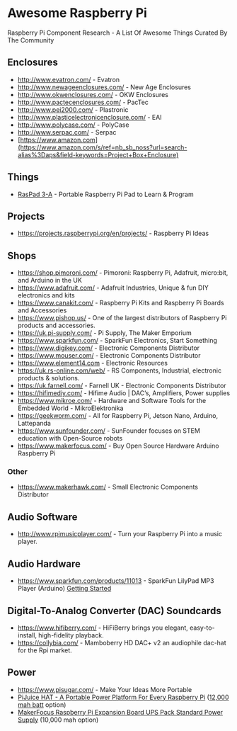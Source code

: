 # Awesome Raspberry Pi
Raspberry Pi Component Research - A List Of Awesome Things Curated By The Community

## Enclosures
- http://www.evatron.com/ - Evatron
- http://www.newageenclosures.com/ - New Age Enclosures
- http://www.okwenclosures.com/ - OKW Enclosures
- http://www.pactecenclosures.com/ - PacTec
- http://www.pei2000.com/ - Plastronic
- http://www.plasticelectronicenclosure.com/ - EAI
- http://www.polycase.com/ - PolyCase
- http://www.serpac.com/ - Serpac
- [https://www.amazon.com](https://www.amazon.com/s/ref=nb_sb_noss?url=search-alias%3Daps&field-keywords=Project+Box+Enclosure)

## Things
- [RasPad 3-A](https://www.sunfounder.com/products/raspberrypi-tablet-raspad) - Portable Raspberry Pi Pad to Learn & Program

## Projects
- https://projects.raspberrypi.org/en/projects/ - Raspberry Pi Ideas

## Shops
- https://shop.pimoroni.com/ - Pimoroni: Raspberry Pi, Adafruit, micro:bit, and Arduino in the UK
- https://www.adafruit.com/ - Adafruit Industries, Unique & fun DIY electronics and kits
- https://www.canakit.com/ - Raspberry Pi Kits and Raspberry Pi Boards and Accessories
- https://www.pishop.us/ - One of the largest distributors of Raspberry Pi products and accessories.
- https://uk.pi-supply.com/ - Pi Supply, The Maker Emporium
- https://www.sparkfun.com/ - SparkFun Electronics, Start Something
- https://www.digikey.com/ - Electronic Components Distributor
- https://www.mouser.com/ - Electronic Components Distributor
- https://www.element14.com - Electronic Resources
- https://uk.rs-online.com/web/ - RS Components, Industrial, electronic products & solutions.
- https://uk.farnell.com/ - Farnell UK - Electronic Components Distributor
- https://hifimediy.com/ - Hifime Audio |  DAC’s, Amplifiers, Power supplies
- https://www.mikroe.com/ - Hardware and Software Tools for the Embedded World - MikroElektronika
- https://geekworm.com/ - All for Raspberry Pi, Jetson Nano, Arduino, Lattepanda
- https://www.sunfounder.com/ - SunFounder focuses on STEM education with Open-Source robots
- https://www.makerfocus.com/ - Buy Open Source Hardware Arduino Raspberry Pi

### Other
- https://www.makerhawk.com/ - Small Electronic Components Distributor

## Audio Software
- http://www.rpimusicplayer.com/ - Turn your Raspberry Pi into a music player.

## Audio Hardware
- https://www.sparkfun.com/products/11013 - SparkFun LilyPad MP3 Player (Arduino) [Getting Started][1]

## Digital-To-Analog Converter (DAC) Soundcards
- https://www.hifiberry.com/ - HiFiBerry brings you elegant, easy-to-install, high-fidelity playback.
- https://collybia.com/ - Mamboberry HD DAC+ v2 an audiophile dac-hat for the Rpi market.
 
## Power
- https://www.pisugar.com/ - Make Your Ideas More Portable
- [PiJuice HAT - A Portable Power Platform For Every Raspberry Pi][3] ([12,000 mah batt][2] option)
- [MakerFocus Raspberry Pi Expansion Board UPS Pack Standard Power Supply][4] (10,000 mah option)

[1]: https://learn.sparkfun.com/tutorials/getting-started-with-the-lilypad-mp3-player
[2]: https://uk.pi-supply.com/products/pijuice-12000mah-battery 
[3]: https://uk.pi-supply.com/products/pijuice-standard
[4]: https://www.makerfocus.com/collections/raspberry-pi/products/raspberry-pi-expansion-board-ups-pack-standard-power-supply
